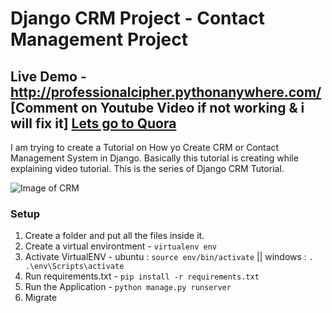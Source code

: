 # Django CRM Project - Contact Management Project 

## Live Demo - http://professionalcipher.pythonanywhere.com/ [Comment on Youtube Video if not working & i will fix it] [Lets go to Quora](https://youtu.be/A6mTN6G-adM)

I am trying to create a Tutorial on How yo Create CRM or Contact Management System in Django. Basically this tutorial is creating while explaining video tutorial. This is the series of Django CRM Tutorial.

![Image of CRM](https://studygyaan.com/wp-content/uploads/2020/02/Django-CRM-Website.jpg)

### Setup
1. Create a folder and put all the files inside it.
2. Create a virtual environtment - `virtualenv env`
3. Activate VirtualENV - ubuntu : `source env/bin/activate` || windows : `. .\env\Scripts\activate`
4. Run requirements.txt - `pip install -r requirements.txt`
5. Run the Application - `python manage.py runserver`
6. Migrate

